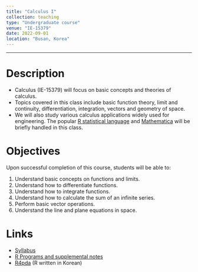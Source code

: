 ```yaml
---
title: "Calculus I"
collection: teaching
type: "Undergraduate course"
venue: "IE-15379"
date: 2022-09-01
location: "Busan, Korea"
---
```

---

Description
======
+ Calculus (IE-15379) 
  will focus on basic concepts and theories of calculus.  <br />
+ Topics covered in this class include basic function theory, limit and continuity,
  differentiation, integration, vectors and geometry of space.
+ We will also study various calculus applications widely used for engineering. 
  The popular [R statistical language](https://www.r-project.org/) 
  and [Mathematica](https://www.wolframalpha.com/) will be briefly handled in this class.


Objectives 
======
Upon successful completion of this course, students will be able to:
1. Understand basic concepts on functions and limits.
1. Understand how to differentiate functions.
1. Understand how to integrate functions.
1. Understand how to calculate the sum of an infinite series.
1. Perform basic vector operations.
1. Understand the line and plane equations in space. 

Links
======
+ [Syllabus](/files/syllabus/syl-IE-15379-2022.pdf)
+ [R Programs and supplemental notes](https://github.com/AppliedStat/class/tree/master/Calculus)
+ [R4pda](http://r4pda.co.kr/) (R written in Korean)


